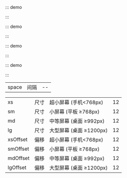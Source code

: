 ::: demo

<template>
  <lay-row space="10">
     <lay-col md="6"><div class="grid-demo">1</div></lay-col>
     <lay-col md="6"><div class="grid-demo grid-demo-bg1">2</div></lay-col>
     <lay-col md="3"><div class="grid-demo">3</div></lay-col>
     <lay-col md="3"><div class="grid-demo grid-demo-bg1">4</div></lay-col>
     <lay-col md="3"><div class="grid-demo">5</div></lay-col>
     <lay-col md="3"><div class="grid-demo grid-demo-bg1">6</div></lay-col>
  </lay-row>
</template>

<script>
import { ref } from 'vue'

export default {
  setup() {
    return {
    }
  }
}
</script>

<style>
.grid-demo-bg1 {
    background-color: #63BA79;
}
.grid-demo {
    padding: 10px;
    line-height: 50px;
    border-radius: 4px;
    text-align: center;
    background-color: #79C48C;
    color: #fff;
}
</style>

:::

::: demo

<template>
  <lay-row space="10">
     <lay-col md="6"><div class="grid-demo">1</div></lay-col>
     <lay-col md="3" mdOffset="3"><div class="grid-demo grid-demo-bg1">2</div></lay-col>
  </lay-row>
</template>

<script>
import { ref } from 'vue'

export default {
  setup() {
    return {
    }
  }
}
</script>

<style>
.grid-demo-bg1 {
    background-color: #63BA79;
}
.grid-demo {
    padding: 10px;
    line-height: 50px;
    border-radius: 4px;
    text-align: center;
    background-color: #79C48C;
    color: #fff;
}
</style>

:::

::: demo

<template>
  <lay-row space="10">
     <lay-col md="6" sm="6" xs="12"><div class="grid-demo">1</div></lay-col>
     <lay-col md="6" sm="6" xs="12"><div class="grid-demo grid-demo-bg1">2</div></lay-col>
  </lay-row>
</template>

<script>
import { ref } from 'vue'

export default {
  setup() {
    return {
    }
  }
}
</script>

:::

::: demo

<template>
  <lay-container fluid>
    <lay-row space="10">
      <lay-col md="2" sm="6" xs="12"><div class="grid-demo">1</div></lay-col>
      <lay-col md="2" sm="6" xs="12"><div class="grid-demo grid-demo-bg1">2</div></lay-col>
      <lay-col md="2" sm="6" xs="12"><div class="grid-demo">3</div></lay-col>
      <lay-col md="2" sm="6" xs="12"><div class="grid-demo grid-demo-bg1">4</div></lay-col>
      <lay-col md="2" sm="6" xs="12"><div class="grid-demo">5</div></lay-col>
      <lay-col md="2" sm="6" xs="12"><div class="grid-demo grid-demo-bg1">6</div></lay-col>
    </lay-row>
  </lay-container>
</template>

<script>
import { ref } from 'vue'

export default {
  setup() {
    return {
    }
  }
}
</script>

:::

<lay-field title="Col attributes" style="margin-top:40px"/>

|          |      |                         |  
| -------- | ---- | ----------------------- |
| space    | 间隔 |  --  | 

<lay-field title="Col attributes" style="margin-top:40px"/>

|          |      |                         |     |
| -------- | ---- | ----------------------- | --- |
| xs       | 尺寸 | 超小屏幕 (手机<768px)   | 12  |
| sm       | 尺寸 | 小屏幕 (平板 ≥768px)    | 12  |
| md       | 尺寸 | 中等屏幕 (桌面 ≥992px)  | 12  |
| lg       | 尺寸 | 大型屏幕 (桌面 ≥1200px) | 12  |
| xsOffset | 偏移 | 超小屏幕 (手机<768px)   | 12  |
| smOffset | 偏移 | 小屏幕 (平板 ≥768px)    | 12  |
| mdOffset | 偏移 | 中等屏幕 (桌面 ≥992px)  | 12  |
| lgOffset | 偏移 | 大型屏幕 (桌面 ≥1200px) | 12  |
